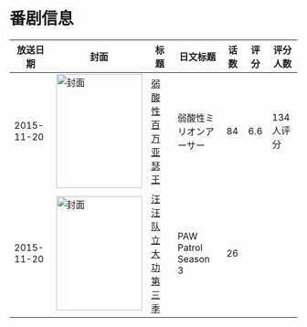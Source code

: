 # 番剧信息

|放送日期|封面|标题|日文标题|话数|评分|评分人数|
|---|---|---|---|---|---|---|
|2015-11-20|<img src="//lain.bgm.tv/pic/cover/c/cd/c6/136913_80K9r.jpg" alt="封面" style="width:150px;height:200px;object-fit:cover;">|[弱酸性百万亚瑟王](https://bangumi.tv/subject/136913)|弱酸性ミリオンアーサー|84|6.6|134人评分|
|2015-11-20|<img src="//lain.bgm.tv/pic/cover/c/ab/9a/301852_4hpCp.jpg" alt="封面" style="width:150px;height:200px;object-fit:cover;">|[汪汪队立大功 第三季](https://bangumi.tv/subject/301852)|PAW Patrol Season 3|26|||
